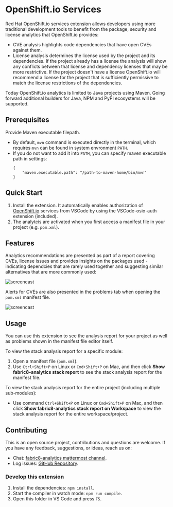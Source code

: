 # OpenShift.io Services

Red Hat OpenShift.io services extension allows developers using more traditional development tools to benefit from the package, security and license analytics that OpenShift.io provides:
- CVE analysis highlights code dependencies that have open CVEs against them.
- License analysis determines the license used by the project and its dependencies. If the project already has a license the analysis will show any conflicts between that license and dependency licenses that may be more restrictive. If the project doesn't have a license OpenShift.io will recommend a license for the project that is sufficiently permissive to match the license restrictions of the dependencies.

Today OpenShift.io analytics is limited to Java projects using Maven. Going forward additional builders for Java, NPM and PyPI ecosystems will be supported.

## Prerequisites

Provide Maven executable filepath.
* By default, `mvn` command is executed directly in the terminal, which requires `mvn` can be found in system envronment `PATH`.
* If you do not want to add it into `PATH`, you can specify maven executable path in settings:
    ```
    {
        "maven.executable.path": "/path-to-maven-home/bin/mvn"
    }
    ```


## Quick Start

1. Install the extension. It automatically enables authorization of [OpenShift.io](https://openshift.io/) services from VSCode by using the VSCode-osio-auth extension (included).
2. The analytcis are activated when you first access a manifest file in your project (e.g. `pom.xml`).

## Features

Analytics recommendations are presented as part of a report covering CVEs, license issues and provides insights on the packages used - indicating dependcies that are rarely used together and suggesting similar alternatives that are more commonly used:

![ screencast ](https://raw.githubusercontent.com/fabric8-analytics/fabric8-analytics-vscode-extension/master/images/stackanalysis.gif)

Alerts for CVEs are also presented in the problems tab when opening the `pom.xml` manifest file.

![ screencast ](https://raw.githubusercontent.com/fabric8-analytics/fabric8-analytics-vscode-extension/master/images/compAnalysis.png)


## Usage

You can use this extension to see the analysis report for your project as well as problems shown in the manifest file editor itself.

To view the stack analysis report for a specific module:
1. Open a manifest file (`pom.xml`).
2. Use `Ctrl+Shift+P` on Linux or `Cmd+Shift+P` on Mac, and then click **Show fabric8-analytics stack report** to see the stack analysis report for the manifest file.

To view the stack analysis report for the entire project (including multiple sub-modules):
* Use command `Ctrl+Shift+P` on Linux or `Cmd+Shift+P` on Mac, and then click **Show fabric8-analytics stack report on Workspace** to view the stack analysis report for the entire workspace/project.

## Contributing

This is an open source project, contributions and questions are welcome. If you have any feedback, suggestions, or ideas, reach us on:
* Chat: [fabric8-analytics mattermost  channel](https://chat.openshift.io/developers/channels/fabric8-analytics).
* Log issues:  [GitHub Repository](https://github.com/fabric8-analytics/fabric8-analytics-vscode-extension/issues).

### Develop this extension

1. Install the dependencies:
`npm install`.
2. Start the compiler in watch mode:
`npm run compile`.
3. Open this folder in VS Code and press `F5`.
